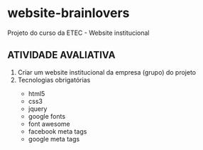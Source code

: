 # website-brainlovers
Projeto do curso da ETEC - Website institucional


<h2>ATIVIDADE AVALIATIVA</h2>

<ol>
	<li>Criar um website institucional da empresa (grupo) do projeto</li>
	<li>Tecnologias obrigatórias</li>
	<ul>
		<li>html5</li>
		<li>css3</li>
		<li>jquery</li>
		<li>google fonts</li>
		<li>font awesome</li>
		<li>facebook meta tags</li>
		<li>google meta tags</li>
	</ul>
<ol>
